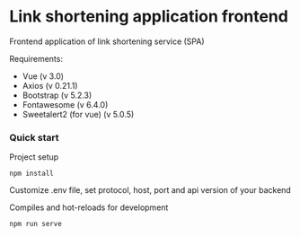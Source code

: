 # Link shortening application frontend

Frontend application of link shortening service (SPA)

Requirements:
- Vue (v 3.0)
- Axios (v 0.21.1)
- Bootstrap (v 5.2.3)
- Fontawesome (v 6.4.0)
- Sweetalert2 (for vue) (v 5.0.5)


### Quick start

Project setup
```
npm install
```

Customize .env file, set protocol, host, port and api version of your backend

Compiles and hot-reloads for development
```
npm run serve
```